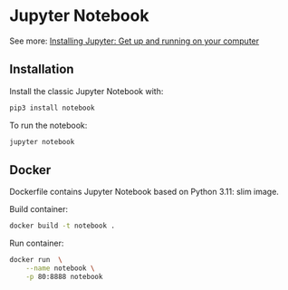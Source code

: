 # Jupyter Notebook

See more:
[Installing Jupyter: Get up and running on your computer](https://jupyter.org/install)

## Installation

Install the classic Jupyter Notebook with:
```bash
pip3 install notebook
```

To run the notebook:
```bash
jupyter notebook
```

## Docker

Dockerfile contains Jupyter Notebook based on Python 3.11: slim image.

Build container:
```bash
docker build -t notebook .
```

Run container:
```bash
docker run  \
    --name notebook \
    -p 80:8888 notebook
```
